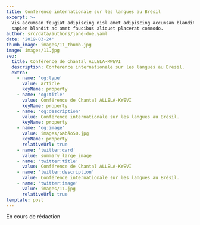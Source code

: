 ```yaml
---
title: Conférence internationale sur les langues au Brésil
excerpt: >-
  Vis accumsan feugiat adipiscing nisl amet adipiscing accumsan blandit accumsan
  sapien blandit ac amet faucibus aliquet placerat commodo.
author: src/data/authors/jane-doe.yaml
date: '2019-03-24'
thumb_image: images/11_thumb.jpg
image: images/11.jpg
seo:
  title: Conférence de Chantal ALLELA-KWEVI
  description: Conférence internationale sur les langues au Brésil.
  extra:
    - name: 'og:type'
      value: article
      keyName: property
    - name: 'og:title'
      value: Conférence de Chantal ALLELA-KWEVI
      keyName: property
    - name: 'og:description'
      value: Conférence internationale sur les langues au Brésil.
      keyName: property
    - name: 'og:image'
      value: images/Gabão50.jpg
      keyName: property
      relativeUrl: true
    - name: 'twitter:card'
      value: summary_large_image
    - name: 'twitter:title'
      value: Conférence de Chantal ALLELA-KWEVI
    - name: 'twitter:description'
      value: Conférence internationale sur les langues au Brésil.
    - name: 'twitter:image'
      value: images/11.jpg
      relativeUrl: true
template: post
---
```

En cours de rédaction

